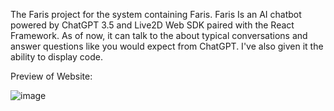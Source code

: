 The Faris project for the system containing Faris. Faris Is an AI chatbot powered by ChatGPT 3.5 and Live2D Web SDK paired with the React Framework. As of now, it can talk to the about typical conversations and answer questions like you would expect from ChatGPT. I've also given it the ability to display code. 

Preview of Website:


![image](https://github.com/d2i-23/RR-Project-Faris-Chatbot-/assets/122646162/19ff47cf-1231-4a26-a95c-a38654b30850)




